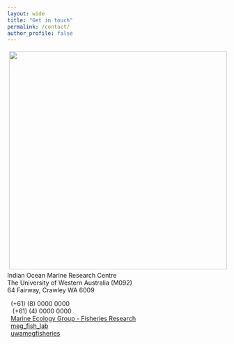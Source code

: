 ```yaml
---
layout: wide
title: "Get in touch"
permalink: /contact/
author_profile: false
---
```

<img src='/images/BRUV_Steve_2.jpg' vspace="5" align='right' width="500" >
<p class="address"><i class="far fa-building"></i> Indian Ocean Marine Research Centre<br>
The University of Western Australia (M092)<br>
64 Fairway, Crawley WA 6009</p>

<i class="fas fa-phone"></i>&nbsp;&nbsp;(+61) (8) 0000 0000<br>
<i class="fas fa-mobile-alt"></i>&nbsp;&nbsp; (+61) (4) 0000 0000<br>
<i class="fab fa-facebook"></i>&nbsp;&nbsp;<a href="https://www.facebook.com/marineecologygroupUWA/">Marine Ecology Group - Fisheries Research</a><br>
<i class="fab fa-instagram"></i>&nbsp;&nbsp;<a href="https://www.instagram.com/meg_fish_lab/">meg_fish_lab</a><br>
<i class="fab fa-github"></i>&nbsp;&nbsp;<a href="https://github.com/uwamegfisheries">uwamegfisheries</a><br>


